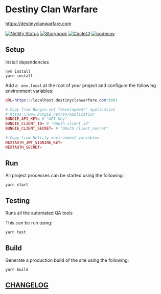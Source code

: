 # Destiny Clan Warfare

https://destinyclanwarfare.com

[![Netlify Status](https://api.netlify.com/api/v1/badges/1e5e8d64-7f4c-4975-b77e-af014b42eb51/deploy-status)](https://app.netlify.com/sites/destiny-clan-warfare/deploys)
[![Storybook](https://raw.githubusercontent.com/storybooks/brand/master/badge/badge-storybook.svg)](https://storybook.destinyclanwarfare.com/)
[![CircleCI](https://circleci.com/gh/newhighsco/destiny-clan-warfare.svg?style=svg)](https://circleci.com/gh/newhighsco/destiny-clan-warfare)
[![codecov](https://codecov.io/gh/newhighsco/destiny-clan-warfare/branch/main/graph/badge.svg)](https://codecov.io/gh/newhighsco/destiny-clan-warfare)

## Setup

Install dependencies

```
nvm install
yarn install
```

Add a `.env.local` at the root of your project and configure the following environment variables:

```elixir
URL=https://localhost.destinyclanwarfare.com:9001

# Copy from Bungie.net "development" application
# https://www.bungie.net/en/Application
BUNGIE_API_KEY= # "API Key"
BUNGIE_CLIENT_ID= # "OAuth client_id"
BUNGIE_CLIENT_SECRET= # "OAuth client_secret"

# Copy from Netlify environment variables
NEXTAUTH_JWT_SIGNING_KEY=
NEXTAUTH_SECRET=
```

## Run

All project processes can be started using the following:

```
yarn start
```

## Testing

Runs all the automated QA tools

This can be run using:

```
yarn test
```

## Build

Generate a production build of the site using the following:

```
yarn build
```

## [CHANGELOG](CHANGELOG.md)
